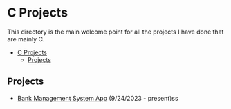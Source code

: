 # C Projects
This directory is the main welcome point for all the projects I have done that are mainly C.

- [C Projects](#c-projects)
  - [Projects](#projects)

## Projects
- [Bank Management System App](https://github.com/Dossr-NK/Personal-Projects/tree/main/C/Bank%20Management%20System%20App) (9/24/2023 - present)ss
